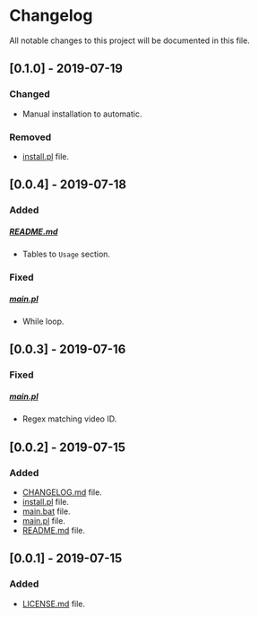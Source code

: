 # Changelog

All notable changes to this project will be documented in this file.

## [0.1.0] - 2019-07-19

### Changed

- Manual installation to automatic.

### Removed

- [install.pl](install.pl) file.

## [0.0.4] - 2019-07-18

### Added

##### [README.md](README.md)

- Tables to `Usage` section.

### Fixed

##### [main.pl](main.pl)

- While loop.

## [0.0.3] - 2019-07-16

### Fixed

##### [main.pl](main.pl)

- Regex matching video ID.

## [0.0.2] - 2019-07-15

### Added

- [CHANGELOG.md](CHANGELOG.md) file.
- [install.pl](install.pl) file.
- [main.bat](main.bat) file.
- [main.pl](main.pl) file.
- [README.md](README.md) file.

## [0.0.1] - 2019-07-15

### Added

- [LICENSE.md](LICENSE.md) file.
